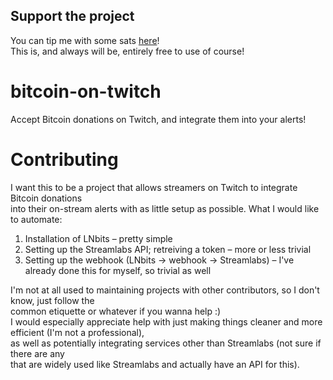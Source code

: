## Support the project
You can tip me with some sats [here](https://fitti.io/tips)!  
This is, and always will be, entirely free to use of course!

# bitcoin-on-twitch
Accept Bitcoin donations on Twitch, and integrate them into your alerts!

# Contributing
I want this to be a project that allows streamers on Twitch to integrate Bitcoin donations  
into their on-stream alerts with as little setup as possible. What I would like to automate:  
1. Installation of LNbits – pretty simple
1. Setting up the Streamlabs API; retreiving a token – more or less trivial
1. Setting up the webhook (LNbits -> webhook -> Streamlabs) – I've already done this for myself, so trivial as well  

I'm not at all used to maintaining projects with other contributors, so I don't know, just follow the  
common etiquette or whatever if you wanna help :)  
I would especially appreciate help with just making things cleaner and more efficient (I'm not a professional),  
as well as potentially integrating services other than Streamlabs (not sure if there are any  
that are widely used like Streamlabs and actually have an API for this).
